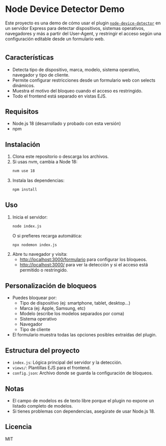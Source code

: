 # Node Device Detector Demo

Este proyecto es una demo de cómo usar el plugin [`node-device-detector`](https://www.npmjs.com/package/node-device-detector) en un servidor Express para detectar dispositivos, sistemas operativos, navegadores y más a partir del User-Agent, y restringir el acceso según una configuración editable desde un formulario web.

#
## Características
- Detecta tipo de dispositivo, marca, modelo, sistema operativo, navegador y tipo de cliente.
- Permite configurar restricciones desde un formulario web con selects dinámicos.
- Muestra el motivo del bloqueo cuando el acceso es restringido.
- Todo el frontend está separado en vistas EJS.

## Requisitos
- Node.js 18 (desarrollado y probado con esta versión)
- npm

## Instalación
1. Clona este repositorio o descarga los archivos.
2. Si usas nvm, cambia a Node 18:
   ```bash
   nvm use 18
   ```
3. Instala las dependencias:
   ```bash
   npm install
   ```

## Uso
1. Inicia el servidor:
   ```bash
   node index.js
   ```
   O si prefieres recarga automática:
   ```bash
   npx nodemon index.js
   ```
2. Abre tu navegador y visita:
   - [http://localhost:3000/formulario](http://localhost:3000/formulario) para configurar los bloqueos.
   - [http://localhost:3000/](http://localhost:3000/) para ver la detección y si el acceso está permitido o restringido.

## Personalización de bloqueos
- Puedes bloquear por:
  - Tipo de dispositivo (ej: smartphone, tablet, desktop...)
  - Marca (ej: Apple, Samsung, etc)
  - Modelo (escribe los modelos separados por coma)
  - Sistema operativo
  - Navegador
  - Tipo de cliente
- El formulario muestra todas las opciones posibles extraídas del plugin.

## Estructura del proyecto
- `index.js`: Lógica principal del servidor y la detección.
- `views/`: Plantillas EJS para el frontend.
- `config.json`: Archivo donde se guarda la configuración de bloqueos.

## Notas
- El campo de modelos es de texto libre porque el plugin no expone un listado completo de modelos.
- Si tienes problemas con dependencias, asegúrate de usar Node.js 18.

## Licencia
MIT 
